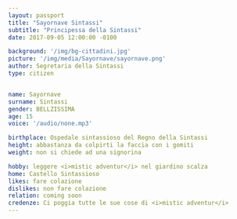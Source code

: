 ```yaml
---
layout: passport
title: "Sayornave Sintassi"
subtitle: "Principessa della Sintassi"
date: 2017-09-05 12:00:00 -0100

background: '/img/bg-cittadini.jpg'
picture: '/img/media/Sayornave/sayornave.png'
author: Segretaria della Sintassi
type: citizen


name: Sayornave
surname: Sintassi
gender: BELLZISSIMA
age: 15
voice: '/audio/none.mp3'

birthplace: Ospedale sintassioso del Regno della Sintassi
height: abbastanza da colpirti la faccia con i gomiti
weight: non si chiede ad una signorina

hobby: leggere <i>mistic adventur</i> nel giardino scalza
home: Castello Sintassioso
likes: fare colazione
dislikes: non fare colazione
relation: coming soon
credenze: Ci poggia tutte le sue cose di <i>mistic adventur</i>
---
```


<!--
## **Nome:** Sayornave

----

## **Cognome:** Sintassi

----

## **Sesso:** BELLZISSIMA

----

## **Età:** 15

----

## **Voce:** 
  
<audio controls>
  <source src="/audio/izuku_ohofazuletto.mp3" type="audio/mpeg">
Your browser does not support the audio element.
</audio> 

----

## **Luogo di nascita:** Ospedale sintassioso del Regno della Sintassi

----

## **Altezza:** abbastanza da colpirti la faccia con i gomiti

----

## **Peso:** non si chiede ad una signorina

----

## **Hobby:** leggere _mistic adventur_ nel giardino scalza

----

## **Abitazione:** Castello Sintassioso

----

## **Piace:** fare colazione

----

## **Non piace:** non fare colazione

----

## **Relazioni:** Giangiggina Gorgoffa (Madre), Re dela Sintassi (Padre), Izuku Midoriya (Guardia Personale/Miglior Amico), Todoroki Shoto (*cuoricino musichetta*), Sayortsukinave (Cugina)

----

## **Credenze:** Ci poggia tutte le sue cose di mistic adventur

----

-->